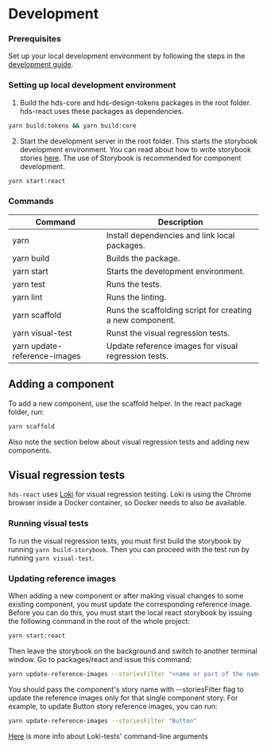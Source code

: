 # Development

### Prerequisites

Set up your local development environment by following the steps in the [development guide](../../DEVELOPMENT.md#setting-up-local-development-environment).

### Setting up local development environment

1. Build the hds-core and hds-design-tokens packages in the root folder. hds-react uses these packages as dependencies.

```bash
yarn build:tokens && yarn build:core
```

2. Start the development server in the root folder. This starts the storybook development environment. You can read about how to write storybook stories [here](https://storybook.js.org/docs/react/get-started/whats-a-story). The use of Storybook is recommended for component development.

```bash
yarn start:react
```

### Commands

| Command                            | Description                                               |
| ---------------------------------- | --------------------------------------------------------- |
| yarn                               | Install dependencies and link local packages.             |
| yarn build                         | Builds the package.                                       |
| yarn start                         | Starts the development environment.                       |
| yarn test                          | Runs the tests.                                           |
| yarn lint                          | Runs the linting.                                         |
| yarn scaffold                      | Runs the scaffolding script for creating a new component. |
| yarn visual-test                   | Runst the visual regression tests.                        |
| yarn update-reference-images       | Update reference images for visual regression tests.      |

## Adding a component

To add a new component, use the scaffold helper. In the react package folder, run:

```bash
yarn scaffold
```

Also note the section below about visual regression tests and adding new components.

## Visual regression tests

`hds-react` uses [Loki](https://loki.js.org/) for visual regression testing.
Loki is using the Chrome browser inside a Docker container, so Docker needs to also be available.

### Running visual tests

To run the visual regression tests, you must first build the storybook by running `yarn build-storybook`. Then you can proceed with the test run by running `yarn visual-test`.

### Updating reference images

When adding a new component or after making visual changes to some existing component, you must update the corresponding reference image. Before you can do this, you must start the local react storybook by issuing the following command in the root of the whole project:

```bash
yarn start:react
```

Then leave the storybook on the background and switch to another terminal window. Go to packages/react and issue this command:

```bash
yarn update-reference-images --storiesFilter "<name or part of the name of the story>"
```

You should pass the component's story name with --storiesFilter flag to update the reference images only for that single component story.
For example, to update Button story reference images, you can run:

```bash
yarn update-reference-images --storiesFilter "Button"
```

[Here](https://github.com/oblador/loki/blob/master/docs/command-line-arguments.md) is more info about Loki-tests' command-line arguments
